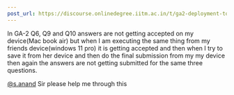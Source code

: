 ```yaml
---
post_url: https://discourse.onlinedegree.iitm.ac.in/t/ga2-deployment-tools-discussion-thread-tds-jan-2025/161120/47
---
```

In GA-2 Q6, Q9 and Q10 answers are not getting accepted on my device(Mac book air) but when I am executing the same thing from my friends device(windows 11 pro) it is getting accepted and then when I try to save it from her device and then do the final submission from my my device then again the answers are not getting submitted for the same three questions.

[@s.anand](/u/s.anand) Sir please help me through this
